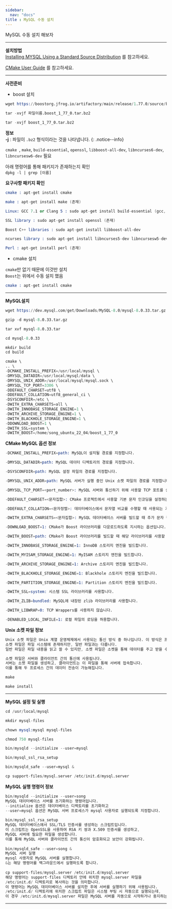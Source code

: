 ```yaml
---
sidebar:
  nav: "docs"
title : MySQL 수동 설치
---
```


MySQL 수동 설치 해보자

---

**설치방법**   
[Installing MYSQL Using a Standard Source Distribution](https://dev.mysql.com/doc/refman/8.0/en/installing-source-distribution.html) 를 참고하세요.

[CMake User Guide](https://cmake.org/cmake/help/latest/guide/user-interaction/index.html#guide:User%20Interaction%20Guide) 를 참고하세요.

---

**사전준비**

+ boost 설치    

```s
wget https://boostorg.jfrog.io/artifactory/main/release/1.77.0/source/boost_1_77_0.tar.bz2
```

```s
tar -xvjf 파일이름.boost_1_77_0.tar.bz2
```

```s
tar -xvjf boost_1_77_0.tar.bz2
```

**<i class="fa fa-info-circle" aria-hidden="true"></i> 정보**   
**-j** : 파일이 `.bz2` 형식이라는 것을 나타냅니다.
{: .notice--info}

`cmake `, `make`, `build-essential`, `openssl`, `libboost-all-dev`, `libncurses6-dev`, `libncursesw6-dev` 필요

아래 명령어를 통해 패키지가 존재하는지 확인   
`dpkg -l | grep [이름]`   

**<i class="fa fa-info-circle" aria-hidden="true"></i> 요구사항 패키지 확인**   
```s
cmake : apt-get install cmake

make : apt-get install make (존재)

Linux: GCC 7.1 or Clang 5 : sudo apt-get install build-essential (gcc, g++ 존재)

SSL library : sudo apt-get install openssl (존재)

Boost C++ libraries : sudo apt-get install libboost-all-dev

ncurses library : sudo apt-get install libncurses5-dev libncursesw5-dev (존재)

Perl : apt-get install perl (존재)
```

+ cmake 설치

`cmake`만 없기 때문에 이것만 설치   
`Boost`는 위에서 수동 설치 했음

```s
cmake : apt-get install cmake
```

---

**MySQL설치**   

```s
wget https://dev.mysql.com/get/Downloads/MySQL-8.0/mysql-8.0.33.tar.gz
```

```s
gzip -d mysql-8.0.33.tar.gz
```

```s
tar xvf mysql-8.0.33.tar
```

```s
cd mysql-8.0.33
```

```s
mkdir build
cd build
```

```s
cmake \
.. \
-DCMAKE_INSTALL_PREFIX=/usr/local/mysql \
-DMYSQL_DATADIR=/usr/local/mysql/data \
-DMYSQL_UNIX_ADDR=/usr/local/mysql/mysql.sock \
-DMYSQL_TCP_PORT=3306 \
-DDEFAULT_CHARSET=utf8 \
-DDEFAULT_COLLATION=utf8_general_ci \
-DSYSCONFDIR=/etc \
-DWITH_EXTRA_CHARSETS=all \
-DWITH_INNOBASE_STORAGE_ENGINE=1 \
-DWITH_ARCHIVE_STORAGE_ENGINE=1 \
-DWITH_BLACKHOLE_STORAGE_ENGINE=1 \
-DDOWNLOAD_BOOST=1 \
-DWITH_SSL=system \
-DWITH_BOOST=/home/song_ubuntu_22_04/boost_1_77_0
```

**<i class="fa fa-info-circle" aria-hidden="true"></i> CMake MySQL 옵션 정보**   
```s
-DCMAKE_INSTALL_PREFIX=path: MySQL이 설치될 경로를 지정합니다.

-DMYSQL_DATADIR=path: MySQL 데이터 디렉토리의 경로를 지정합니다.

-DSYSCONFDIR=path: MySQL 설정 파일의 경로를 지정합니다.   

-DMYSQL_UNIX_ADDR=path: MySQL 서버가 실행 중인 Unix 소켓 파일의 경로를 지정합니다.   

-DMYSQL_TCP_PORT=<port_number>: MySQL 서버와 통신하기 위해 사용할 TCP 포트를 설정하는 데 사용됩니다.   

-DDEFAULT_CHARSET=<문자집합>: CMake 프로젝트에서 사용할 기본 문자 인코딩을 설정하는 데 사용됩니다. 

-DDEFAULT_COLLATION=<문자정렬>: 데이터베이스에서 문자열 비교를 수행할 때 사용되는 기본 정렬 규칙을 지정합니다.   

-DWITH_EXTRA_CHARSETS=<문자집합>: MySQL 데이터베이스 서버를 빌드할 때 추가 문자 집합을 사용할 수 있도록 합니다.   

-DOWNLOAD_BOOST=1: CMake가 Boost 라이브러리를 다운로드하도록 지시하는 옵션입니다. 

-DWITH_BOOST=path: CMake가 Boost 라이브러리를 빌드할 때 해당 라이브러리를 사용할 수 있도록 지정할 수 있습니다

-DWITH_INNOBASE_STORAGE_ENGINE=1: InnoDB 스토리지 엔진을 빌드합니다.

-DWITH_MYISAM_STORAGE_ENGINE=1: MyISAM 스토리지 엔진을 빌드합니다.

-DWITH_ARCHIVE_STORAGE_ENGINE=1: Archive 스토리지 엔진을 빌드합니다.

-DWITH_BLACKHOLE_STORAGE_ENGINE=1: Blackhole 스토리지 엔진을 빌드합니다.

-DWITH_PARTITION_STORAGE_ENGINE=1: Partition 스토리지 엔진을 빌드합니다.

-DWITH_SSL=system: 시스템 SSL 라이브러리를 사용합니다.

-DWITH_ZLIB=bundled: MySQL에 내장된 zlib 라이브러리를 사용합니다.

-DWITH_LIBWRAP=0: TCP Wrappers를 사용하지 않습니다.

-DENABLED_LOCAL_INFILE=1: 로컬 파일의 로딩을 허용합니다.
```

**<i class="fa fa-info-circle" aria-hidden="true"></i> Unix 소켓 파일 정보**   
```s
Unix 소켓 파일은 Unix 계열 운영체제에서 사용되는 통신 방식 중 하나입니다. 이 방식은 프로세스간 통신(IPC)을 위해 사용됩니다.    
소켓 파일은 파일 시스템에 존재하지만, 일반 파일과는 다릅니다.    
일반 파일은 파일 내용을 읽고 쓸 수 있지만, 소켓 파일은 소켓을 통해 데이터를 주고 받을 수 있습니다.    

소켓 파일은 서버와 클라이언트 간의 통신에 사용됩니다.    
서버는 소켓 파일을 생성하고, 클라이언트는 이 파일을 통해 서버에 접속합니다.    
이를 통해 두 프로세스 간의 데이터 전송이 가능해집니다.   
```

```s
make
```

```s
make install
```

---

**MySQL 설정 및 실행**

```s
cd /usr/local/mysql
```

```s
mkdir mysql-files
```

```s
chown mysql:mysql mysql-files
```

```s
chmod 750 mysql-files
```

```s
bin/mysqld --initialize --user=mysql
```

```s
bin/mysql_ssl_rsa_setup
```

```s
bin/mysqld_safe --user=mysql &
```

```s
cp support-files/mysql.server /etc/init.d/mysql.server
```

**<i class="fa fa-info-circle" aria-hidden="true"></i> MySQL 실행 명령어 정보**   
```s
bin/mysqld --initialize --user=song  
MySQL 데이터베이스 서버를 초기화하는 명령어입니다.     
--initialize 옵션은 데이터베이스 디렉토리를 초기화하고     
--user=mysql 옵션은 MySQL 서버 프로세스가 mysql 사용자로 실행되도록 지정합니다.     
        
bin/mysql_ssl_rsa_setup     
MySQL 데이터베이스에서 SSL/TLS 인증서를 생성하는 스크립트입니다.      
이 스크립트는 OpenSSL을 사용하여 RSA 키 쌍과 X.509 인증서를 생성하고,      
MySQL 서버에 필요한 파일을 생성합니다.      
이를 통해 MySQL 서버와 클라이언트 간의 통신이 암호화되고 보안이 강화됩니다.     
        
bin/mysqld_safe --user=song &     
MySQL 서버 실행     
mysql 사용자로 MySQL 서버를 실행합니다.     
&는 해당 명령어를 백그라운드에서 실행하도록 합니다.     
   
cp support-files/mysql.server /etc/init.d/mysql.server   
해당 명령어는 support-files 디렉토리 안에 위치한 mysql.server 파일을 
/etc/init.d/ 디렉토리로 복사하는 것을 의미합니다.    
이 명령어는 MySQL 데이터베이스 서버를 설치한 후에 서버를 실행하기 위해 사용됩니다.   
/etc/init.d/ 디렉토리에 위치한 스크립트 파일은 시스템 부팅 시 자동으로 실행되는데,    
이 경우 /etc/init.d/mysql.server 파일은 MySQL 서버를 자동으로 시작하거나 중지하는 데 사용됩니다.   
```
     
---     